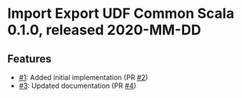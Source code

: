# Import Export UDF Common Scala 0.1.0, released 2020-MM-DD

## Features

* [#1](https://github.com/exasol/import-export-udf-common-scala/issues/1): Added initial implementation (PR [#2](https://github.com/exasol/import-export-udf-common-scala/pull/2))
* [#3](https://github.com/exasol/import-export-udf-common-scala/issues/3): Updated documentation (PR [#4](https://github.com/exasol/import-export-udf-common-scala/pull/6))
